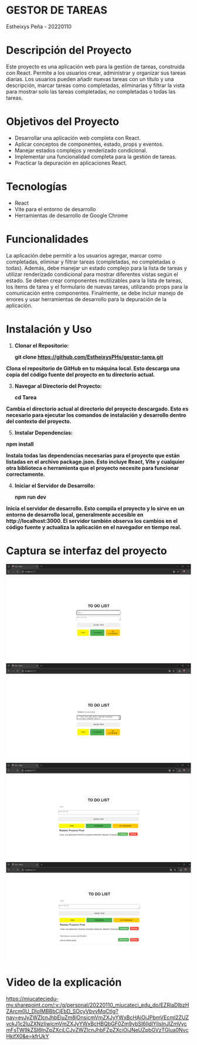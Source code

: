 # GESTOR DE TAREAS
Estheixys Peña - 20220110

# Descripción del Proyecto

Este proyecto es una aplicación web para la gestión de tareas, construida con React. Permite a los usuarios crear, administrar y organizar sus tareas diarias. Los usuarios pueden añadir nuevas tareas con un título y una descripción, marcar tareas como completadas, eliminarlas y filtrar la vista para mostrar solo las tareas completadas, no completadas o todas las tareas.

# Objetivos del Proyecto

- Desarrollar una aplicación web completa con React.
- Aplicar conceptos de componentes, estado, props y eventos.
- Manejar estados complejos y renderizado condicional.
- Implementar una funcionalidad completa para la gestión de tareas.
- Practicar la depuración en aplicaciones React.

# Tecnologías
- React
- Vite para el entorno de desarrollo
- Herramientas de desarrollo de Google Chrome

# Funcionalidades
La aplicación debe permitir a los usuarios agregar, marcar como completadas, eliminar y filtrar tareas (completadas, no completadas o todas). Además, debe manejar un estado complejo para la lista de tareas y utilizar renderizado condicional para mostrar diferentes vistas según el estado. Se deben crear componentes reutilizables para la lista de tareas, los ítems de tarea y el formulario de nuevas tareas, utilizando props para la comunicación entre componentes. Finalmente, se debe incluir manejo de errores y usar herramientas de desarrollo para la depuración de la aplicación.

# Instalación y Uso
1. **Clonar el Repositorio:**
   
    **git clone https://github.com/EstheixysPHs/gestor-tarea.git**
   
 **Clona el repositorio de GitHub en tu máquina local. Esto descarga una copia del código fuente del proyecto en tu directorio actual.**
   
3. **Navegar al Directorio del Proyecto:**
   
   **cd Tarea**
   
 **Cambia el directorio actual al directorio del proyecto descargado. Esto es necesario para ejecutar los comandos de instalación y desarrollo dentro del contexto del proyecto.**
 
5. **Instalar Dependencias:**

 **npm install**
 
 **Instala todas las dependencias necesarias para el proyecto que están listadas en el archivo package.json. Esto incluye React, Vite y cualquier otra biblioteca o herramienta que el proyecto necesite para funcionar correctamente.**
 
4. **Iniciar el Servidor de Desarrollo:**
   
    **npm run dev**
   
**Inicia el servidor de desarrollo. Esto compila el proyecto y lo sirve en un entorno de desarrollo local, generalmente accesible en http://localhost:3000. El servidor también observa los cambios en el código fuente y actualiza la aplicación en el navegador en tiempo real.**

# Captura se interfaz del proyecto

![Descripción de la imagen](img/1.png)
![Descripción de la imagen](img/2.png)
![Descripción de la imagen](img/3.png)
![Descripción de la imagen](img/4.png)

# Video de la explicación
https://miucateciedu-my.sharepoint.com/:v:/g/personal/20220110_miucateci_edu_do/EZRiaDIbzHZArcm0U_DIoIMBBbCjEbD_SOcyVbvvMqCtIg?nav=eyJyZWZlcnJhbEluZm8iOnsicmVmZXJyYWxBcHAiOiJPbmVEcml2ZUZvckJ1c2luZXNzIiwicmVmZXJyYWxBcHBQbGF0Zm9ybSI6IldlYiIsInJlZmVycmFsTW9kZSI6InZpZXciLCJyZWZlcnJhbFZpZXciOiJNeUZpbGVzTGlua0NvcHkifX0&e=kfrUkY 
